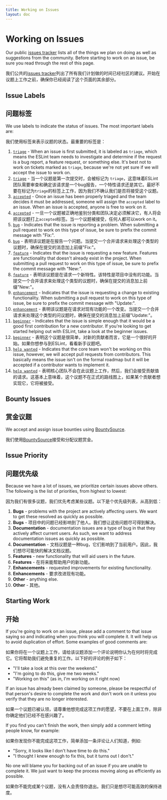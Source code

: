 ```yaml
---
title: Working on Issues
layout: doc
---
```

# Working on Issues

Our public [issues tracker](https://github.com/eslint/eslint/issues) lists all of the things we plan on doing as well as suggestions from the community. Before starting to work on an issue, be sure you read through the rest of this page.

我们公共的[issues tracker](https://github.com/eslint/eslint/issues)列出了所有我们计划做的时间已经社区的建议。开始在议题上工作之前，确保你已经阅读了这个页面的其余部分。

## Issue Labels

## 问题标签

We use labels to indicate the status of issues. The most important labels are:

我们使用标签来表示议题的状态。最重要的标签是：

1. [`triage`](https://github.com/eslint/eslint/issues?labels=triage&milestone=&page=1&state=open) - When an issue is first submitted, it is labeled as `triage`, which means the ESLint team needs to investigate and determine if the request is a bug report, a feature request, or something else. It's best not to work on tickets marked as `triage`, because we're not yet sure if we will accept the issue to work on.
1. [`triage`](https://github.com/eslint/eslint/issues?labels=triage&milestone=&page=1&state=open) - 当一个议题是第一次提交时，会被标记为 `triage`，这意味着ESLint团队需要审查和确定该请求是一个bug报告，一个特性请求还是其它。最好不要在标记为`triage`的标签上工作，因为我们不确认我们是否将接受这个议题。
1. [`accepted`](https://github.com/eslint/eslint/issues?labels=accepted&milestone=&page=1&state=open) - Once an issue has been properly triaged and the team decides it must be addressed, someone will assign the `accepted` label to an issue. When an issue is accepted, anyone is free to work on it.
1. [`accepted`](https://github.com/eslint/eslint/issues?labels=accepted&milestone=&page=1&state=open) - 一旦一个议题被正确地鉴别分类和团队决定必须解决它，有人将会把该议题打上`accepted`标签。当一个议题被接受，任何人都可以work on it。
1. [`bug`](https://github.com/eslint/eslint/issues?labels=bug&milestone=&page=1&state=open) - Indicates that the issue is reporting a problem. When submitting a pull request to work on this type of issue, be sure to prefix the commit message with "Fix:".
1. [`bug`](https://github.com/eslint/eslint/issues?labels=bug&milestone=&page=1&state=open) - 表明该议题是在报告一个问题。当提交一个合并请求来处理这个类型的议题时，确保在提交的消息加上前缀"Fix:"。
1. [`feature`](https://github.com/eslint/eslint/issues?labels=feature&milestone=&page=1&state=open) - Indicates that the issue is requesting a new feature. Features are functionality that doesn't already exist in the project. When submitting a pull request to work on this type of issue, be sure to prefix the commit message with "New:".
1. [`feature`](https://github.com/eslint/eslint/issues?labels=feature&milestone=&page=1&state=open) - 表明该议题是在请求一个新特性。该特性是项目中没有的功能。当提交一个合并请求来处理这个类型的议题时，确保在提交的消息加上前缀"New:"。
1. [`enhancement`](https://github.com/eslint/eslint/issues?labels=enhancement&milestone=&page=1&state=open) - Indicates that the issue is requesting a change to existing functionality. When submitting a pull request to work on this type of issue, be sure to prefix the commit message with "Update:".
1. [`enhancement`](https://github.com/eslint/eslint/issues?labels=enhancement&milestone=&page=1&state=open) - 表明该议题是在请求对现有功能的一个改变。当提交一个合并请求来处理这个类型的问议题时，确保在提交的消息加上前缀"Update:"。
1. [`beginner`](https://github.com/eslint/eslint/issues?labels=beginner&milestone=&page=1&state=open) - Indicates that the issue is simple enough that it would be a good first contribution for a new contributor. If you're looking to get started helping out with ESLint, take a look at the beginner issues.
1. [`beginner`](https://github.com/eslint/eslint/issues?labels=beginner&milestone=&page=1&state=open) - 表明这个议题是很简单，对新的贡献者而言，它是一个很好的开始。如果你想参与到ESLint，看看新手议题吧。
1. [`help wanted`](https://github.com/eslint/eslint/issues?labels=help%20wanted&milestone=&page=1&state=open) - Indicates that the core team won't be working on this issue, however, we will accept pull requests from contributors. This basically means the issue isn't on the formal roadmap but it will be accepted if a contributor wants to implement it.
1. [`help wanted`](https://github.com/eslint/eslint/issues?labels=help%20wanted&milestone=&page=1&state=open) - 表明核心团队不会在此议题上工作，然后，我们会接受贡献值的请求。这基本上意味着，这个议题不在正式的路线图上，如果某个贡献者想实现它，它将被接受。

## Bounty Issues

## 赏金议题

We accept and assign issue bounties using [BountySource](https://www.bountysource.com/teams/eslint/issues).

我们使用[BountySource](https://www.bountysource.com/teams/eslint/issues)接受和分配议题赏金。

## Issue Priority

## 问题优先级

Because we have a lot of issues, we prioritize certain issues above others. The following is the list of priorities, from highest to lowest:

因为我们有很多议题，我们优先考虑某些议题。以下是个优先级列表，从高到低：

1. **Bugs** - problems with the project are actively affecting users. We want to get these resolved as quickly as possible.
1. **Bugs** - 项目中的问题已经影响到了他人。我们想让这些问题尽可得到解决。
1. **Documentation** - documentation issues are a type of bug in that they actively affect current users. As such, we want to address documentation issues as quickly as possible.
1. **Documentation** - 文档议题是一种bug，它们影响到了当前用户。因此，我们想尽可能快的解决文档议题。
1. **Features** - new functionality that will aid users in the future.
1. **Features** - 在将来能帮助用户的新功能。
1. **Enhancements** - requested improvements for existing functionality.
1. **Enhancements** - 要求改进现有功能。
1. **Other** - anything else.
1. **Other** - 其他。

## Starting Work

## 开始

If you're going to work on an issue, please add a comment to that issue saying so and indicating when you think you will complete it. It will help us to avoid duplication of effort. Some examples of good comments are:

如果你将在一个议题上工作，请给该议题添加一个评论说明你认为在何时将完成它。它将帮助我们避免重复的工作。以下好的评论的例子如下：

* "I'll take a look at this over the weekend."
* "I'm going to do this, give me two weeks."
* "Working on this" (as in, I'm working on it right now)

If an issue has already been claimed by someone, please be respectful of that person's desire to complete the work and don't work on it unless you verify that they are no longer interested.

如果一个议题已被认领，请尊重他想完成这项工作的愿望，不要在上面工作，除非你确定他们已经不在感兴趣了。

If you find you can't finish the work, then simply add a comment letting people know, for example:

如果你发现你不能完成这项工作，简单添加一条评论让人们知道，例如:

* "Sorry, it looks like I don't have time to do this."
* "I thought I knew enough to fix this, but it turns out I don't."

No one will blame you for backing out of an issue if you are unable to complete it. We just want to keep the process moving along as efficiently as possible.

如果你不能完成某个议题，没有人会责怪你退出。我们只是想尽可能高效的保持进度。
